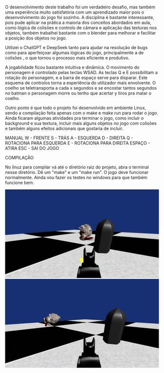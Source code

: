 
O desenvolvimento deste trabalho foi um verdadeiro desafio, mas também uma experiência muito satisfatória com um aprendizado maior pois o desenvolvimento do jogo foi sozinho. A disciplina é bastante interessante, pois pude aplicar na prática a maioria dos conceitos abordados em aula, como lógica de colisões e controlo de câmara e aplicação das texturas nos objetos, também trabalhei bastante com o blender para melhorar e facilitar a posição dos objetos no jogo.

Utilizei o ChatGPT e DeepSeek tanto para ajudar na resolução de bugs como para aperfeiçoar algumas lógicas do jogo, principalmente a de colisões , o que tornou o processo mais eficiente e produtivo.

A jogabilidade ficou bastante intuitiva e dinâmica. O movimento do personagem é controlado pelas teclas WSAD. As teclas Q e E possibilitam a rotação do personagem, e a barra de espaço serve para disparar. Este esquema de controlos torna a experiência do utilizador mais envolvente. O coelho se teletransporta a cada x segundos e se encostar tantos segundos no batman o personagem morre ou tenho que acertar y tiros pra matar o coelho.

Outro ponto é que todo o projeto foi desenvolvido em ambiente Linux, sendo a compilação feita apenas com o make e make run para rodar o jogo. Ainda ficaram algumas atividades pra terminar o jogo, como incluir o background e sua textura, incluir mais alguns objetos no jogo com colisões e também alguns efeitos adicionais que gostaria de incluir.


MANUAL
W - FRENTE
S - TRÁS
A - ESQUERDA
D - DIREITA
Q - ROTACIONA PARA ESQUERDA
E - ROTACIONA PARA DIREITA
ESPAÇO - ATIRA
ESC - SAI DO JOGO

COMPILAÇÃO

 No linuz para compilar vá até o diretório raiz do projeto, abra o terminal nesse diretório. Dê um "make" e um "make run". O jogo deve funcionar normalmente.
 Ainda vou fazer os testes no windows para que também funcione bem.

![Imagem X](x.png)
![Imagem Y](y.png)
